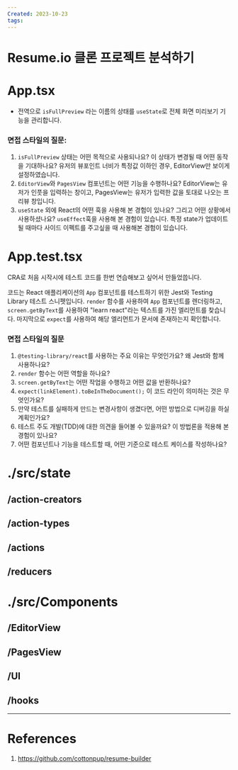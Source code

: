 ```yaml
---
Created: 2023-10-23
tags:
---
```

# Resume.io 클론 프로젝트 분석하기
# App.tsx
- 전역으로 `isFullPreview` 라는 이름의 상태를 `useState`로 전체 화면 미리보기 기능을 관리합니다.
### 면접 스타일의 질문:
1. `isFullPreview` 상태는 어떤 목적으로 사용되나요? 이 상태가 변경될 때 어떤 동작을 기대하나요?
	유저의 뷰포인트 너비가 특정값 이하인 경우, EditorView만 보이게 설정하였습니다. 
2. `EditorView`와 `PagesView` 컴포넌트는 어떤 기능을 수행하나요?
	EditorView는 유저가 인풋을 입력하는 창이고, PagesView는 유저가 입력한 값을 토대로 나오는 프리뷰 창입니다. 
3. `useState` 외에 React의 어떤 훅을 사용해 본 경험이 있나요? 그리고 어떤 상황에서 사용하셨나요?
	`useEffect`훅을 사용해 본 경험이 있습니다. 특정 state가 업데이트 될 때마다 사이드 이펙트를 주고싶을 때 사용해본 경험이 있습니다. 
# App.test.tsx
CRA로 처음 시작시에 테스트 코드를 한번 연습해보고 싶어서 만들었씁니다. 

코드는 React 애플리케이션의 `App` 컴포넌트를 테스트하기 위한 Jest와 Testing Library 테스트 스니펫입니다. `render` 함수를 사용하여 `App` 컴포넌트를 렌더링하고, `screen.getByText`를 사용하여 "learn react"라는 텍스트를 가진 엘리먼트를 찾습니다. 마지막으로 `expect`를 사용하여 해당 엘리먼트가 문서에 존재하는지 확인합니다.
### 면접 스타일의 질문

1. `@testing-library/react`를 사용하는 주요 이유는 무엇인가요? 왜 Jest와 함께 사용하나요?
2. `render` 함수는 어떤 역할을 하나요?
3. `screen.getByText`는 어떤 작업을 수행하고 어떤 값을 반환하나요?
4. `expect(linkElement).toBeInTheDocument();` 이 코드 라인이 의미하는 것은 무엇인가요?
5. 만약 테스트를 실패하게 만드는 변경사항이 생겼다면, 어떤 방법으로 디버깅을 하실 계획인가요?
6. 테스트 주도 개발(TDD)에 대한 의견을 들어볼 수 있을까요? 이 방법론을 적용해 본 경험이 있나요?
7. 어떤 컴포넌트나 기능을 테스트할 때, 어떤 기준으로 테스트 케이스를 작성하나요?
# ./src/state 
## /action-creators
## /action-types
## /actions
## /reducers
# ./src/Components
## /EditorView
## /PagesView
## /UI
## /hooks
---
# References
1. https://github.com/cottonpup/resume-builder